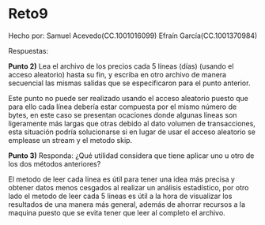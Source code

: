 # Reto9
Hecho por: Samuel Acevedo(CC.1001016099) Efraín García(CC.1001370984)

Respuestas:

**Punto 2)** Lea el archivo de los precios cada 5 líneas (días) (usando el acceso aleatorio) hasta su fin, y escriba en otro archivo de manera secuencial las mismas salidas que se especificaron para el punto anterior.

Este punto no puede ser realizado usando el acceso aleatorio puesto que para ello cada línea debería estar compuesta por el mismo número de bytes, en este caso se presentan ocaciones donde algunas lineas son ligeramente más largas que otras debido al dato volumen de transacciones, esta situación podría solucionarse si en lugar de usar el acceso aleatorio se emplease un stream y el metodo skip.

**Punto 3)** Responda: ¿Qué utilidad considera que tiene aplicar uno u otro de los dos métodos anteriores?

El metodo de leer cada linea es útil para tener una idea más precisa y obtener datos menos cesgados al realizar un análisis estadístico, por otro lado el metodo de leer cada 5 lineas es útil a la hora de visualizar los resultados de una manera más general, además de ahorrar recursos a la maquina puesto que se evita tener que leer al completo el archivo.
